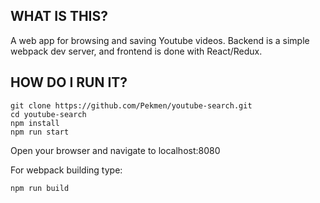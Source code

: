 ## WHAT IS THIS?

A web app for browsing and saving Youtube videos.
Backend is a simple webpack dev server, and frontend is done with React/Redux.

## HOW DO I RUN IT?

```
git clone https://github.com/Pekmen/youtube-search.git
cd youtube-search
npm install
npm run start
```
Open your browser and navigate to localhost:8080

For webpack building type:
```
npm run build
```
